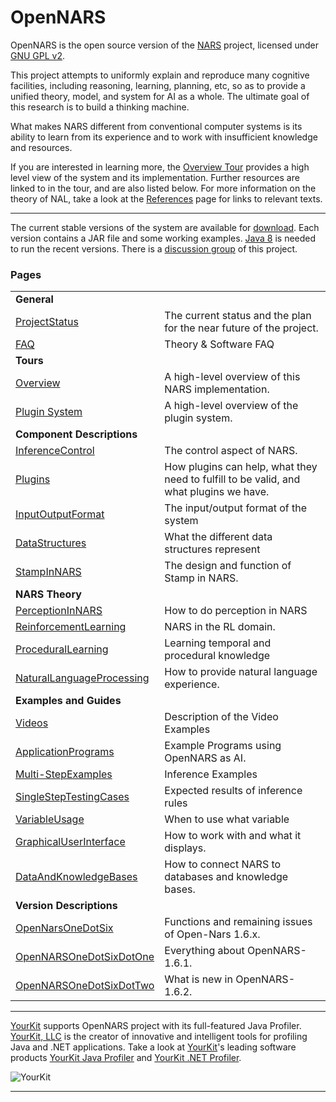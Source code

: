 # OpenNARS
OpenNARS is the open source version of the [NARS](https://sites.google.com/site/narswang/home) project, licensed under [GNU GPL v2](http://www.gnu.org/licenses/old-licenses/gpl-2.0.html).

This project attempts to uniformly explain and reproduce many cognitive facilities, including reasoning, learning, planning, etc, so as to provide a unified theory, model, and system for AI as a whole. The ultimate goal of this research is to build a thinking machine.

What makes NARS different from conventional computer systems is its ability to learn from its experience and to work with insufficient knowledge and resources.

If you are interested in learning more, the [Overview Tour](tours/Overview.md) provides a high level view of the system and its implementation. Further resources are linked to in the tour, and are also listed below.  For more information on the theory of NAL, take a look at the [References](References.md) page for links to relevant texts.

***
The current stable versions of the system are available for [download](https://drive.google.com/a/temple.edu/folderview?id=0B8Z4Yige07tBUk5LSUtxSGY0eVk&usp=sharing#). Each version contains a JAR file and some working examples. [Java 8](http://www.oracle.com/technetwork/java/javase/overview/java8-2100321.html) is needed to run the recent versions. There is a [discussion group](http://groups.google.com/group/open-nars) of this project.


### Pages
|||
|:-------|:-----------------|
|**General**| |
|[ProjectStatus](Project-Status.md)|The current status and the plan for the near future of the project.|
|[FAQ](FAQ.md)|Theory & Software FAQ|
|**Tours**| |
|[Overview](tours/Overview.md)|A high-level overview of this NARS implementation.|
|[Plugin System](tours/PluginSystem.md)|A high-level overview of the plugin system.|
|**Component Descriptions**| |
|[InferenceControl](components/Inference-Control.md)|The control aspect of NARS.|
|[Plugins](components/Plugins.md)|How plugins can help, what they need to fulfill to be valid, and what plugins we have.|
|[InputOutputFormat](components/Input-Output-Format.md)|The input/output format of the system|
|[DataStructures](components/Data-Structures.md)|What the different data structures represent|
|[StampInNARS](components/Stamp-In-NARS.md)|The design and function of Stamp in NARS.|
|**NARS Theory**| |
|[PerceptionInNARS](discussions/Perception-In-NARS.md)|How to do perception in NARS|
|[ReinforcementLearning](discussions/Reinforcement-Learning.md)|NARS in the RL domain.|
|[ProceduralLearning](discussions/Procedural-Learning.md)|Learning temporal and procedural knowledge|
|[NaturalLanguageProcessing](discussions/Natural-Language-Processing.md)|How to provide natural language experience.|
|**Examples and Guides**| |
|[Videos](tutorials/Videos.md)|Description of the Video Examples|
|[ApplicationPrograms](tutorials/Application-Programs.md)|Example Programs using OpenNARS as AI.|
|[Multi-StepExamples](tutorials/Multi-Step-Examples.md)|Inference Examples|
|[SingleStepTestingCases](tutorials/Single-Step-Testing-Cases.md)|Expected results of inference rules|
|[VariableUsage](https://github.com/opennars/opennars/wiki/Variable-Usage.md) | When to use what variable |
|[GraphicalUserInterface](tutorials/Graphical-User-Interface.md)|How to work with and what it displays.|
|[DataAndKnowledgeBases](tutorials/Data-And-Knowledge-Bases.md)|How to connect NARS to databases and knowledge bases.|
|**Version Descriptions**| |
|[OpenNarsOneDotSix](versions/OpenNARS-One-Dot-Six.md)| Functions and remaining issues of Open-Nars 1.6.x.|
|[OpenNARSOneDotSixDotOne](versions/OpenNARS-One-Dot-Six-Dot-One.md)|Everything about OpenNARS-1.6.1.|
|[OpenNARSOneDotSixDotTwo](versions/OpenNARS-One-Dot-Six-Dot-Two.md)|What is new in OpenNARS-1.6.2.|

***
[YourKit](https://www.yourkit.com/) supports OpenNARS project with its full-featured Java Profiler. [YourKit, LLC](https://www.yourkit.com/) is the creator of innovative and intelligent tools for profiling Java and .NET applications. Take a look at [YourKit](https://www.yourkit.com/)'s leading software products [YourKit Java Profiler](https://www.yourkit.com/java/profiler/index.jsp) and [YourKit .NET Profiler](https://www.yourkit.com/.net/profiler/index.jsp). 

![YourKit](https://cloud.githubusercontent.com/assets/11791925/6993790/b132e628-db32-11e4-876a-06f3d3f54f45.png)
***